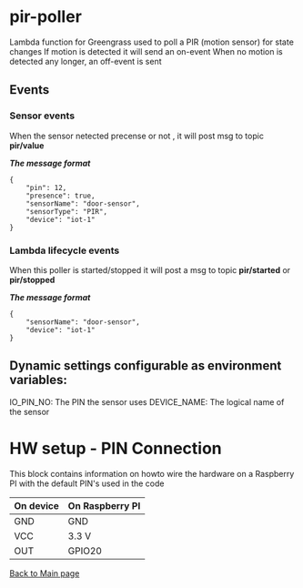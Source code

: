 # pir-poller
Lambda function for Greengrass used to poll a PIR (motion sensor) for state changes
If motion is detected it will send an on-event
When no motion is detected any longer, an off-event is sent

## Events

### Sensor events
When the sensor netected precense or not , it will post msg to topic **pir/value**

***The message format***
```
{
    "pin": 12,
    "presence": true,
    "sensorName": "door-sensor",
    "sensorType": "PIR",
    "device": "iot-1"
}
```

### Lambda lifecycle events
When this poller is started/stopped it will post a msg to topic **pir/started** or **pir/stopped**

***The message format***
```
{
    "sensorName": "door-sensor",
    "device": "iot-1"
}
```


## Dynamic settings configurable as environment variables:
IO_PIN_NO: The PIN the sensor uses
DEVICE_NAME: The logical name of the sensor

# HW setup - PIN Connection
This block contains information on howto wire the hardware on a Raspberry PI with the default PIN's used in the code

| On device  | On Raspberry PI  |
|---|---|
| GND  | GND  |
| VCC  | 3.3 V  |
| OUT  | GPIO20  |

[Back to Main page](../README.md)